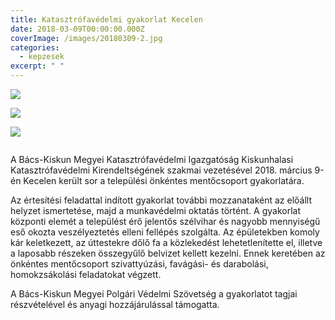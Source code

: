 ```yaml
---
title: Katasztrófavédelmi gyakorlat Kecelen
date: 2018-03-09T00:00:00.000Z
coverImage: /images/20180309-2.jpg
categories:
  - kepzesek
excerpt: " "
---
```

![](/images/20180309-1.jpg)

![](/images/20180309-3.jpg)

![](/images/20180309-4.jpg)

![]()

A Bács-Kiskun Megyei Katasztrófavédelmi Igazgatóság Kiskunhalasi Katasztrófavédelmi Kirendeltségének szakmai vezetésével 2018. március 9-én Kecelen került sor a települési önkéntes mentőcsoport gyakorlatára.

Az értesítési feladattal indított gyakorlat további mozzanataként az előállt helyzet ismertetése, majd a munkavédelmi oktatás történt. A gyakorlat központi elemét a települést érő jelentős szélvihar és nagyobb mennyiségű eső okozta veszélyeztetés elleni fellépés szolgálta. Az épületekben komoly kár keletkezett, az úttestekre dőlő fa a közlekedést lehetetlenítette el, illetve a laposabb részeken összegyűlő belvizet kellett kezelni. Ennek keretében az önkéntes mentőcsoport szivattyúzási, favágási- és darabolási, homokzsákolási feladatokat végzett.

A Bács-Kiskun Megyei Polgári Védelmi Szövetség a gyakorlatot tagjai részvételével és anyagi hozzájárulással támogatta.
